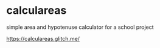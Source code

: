 # calculareas
simple area and hypotenuse calculator for a school project

https://calculareas.glitch.me/
